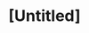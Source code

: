 ---
pid: ch258
title: "[Untitled]"
location_transcription: 
coordinates: "[-75.163929472898, 39.952628745271]"
zipcode: 
gen_neighborhood: 
neighborhood: 
outside_phl: 
age: 
age_range: 
instagram: 
image_file_name: ch_258.jpg
proposal_transcription: Charlie Day (Always Sunny in Philadelphia)
topic: Person,Pop Culture
topic_summary: 0, 0, 0
type: Other No Form
keywords_other: 
credit: 
image_labels: 
twitter: 
facebook: 
permalink: "/monuments/ch258/"
layout: item-page
---